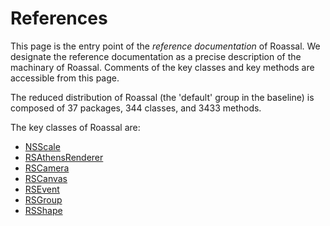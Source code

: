 # References
This page is the entry point of the _reference documentation_ of Roassal. We designate the reference documentation as a precise description of the machinary of Roassal. Comments of the key classes and key methods are accessible from this page.

The reduced distribution of Roassal (the 'default' group in the baseline) is composed of 37 packages, 344 classes, and 3433 methods.

The key classes of Roassal are:
- [NSScale](NSScale.md)
- [RSAthensRenderer](RSAthensRenderer.md)
- [RSCamera](RSCamera.md)
- [RSCanvas](RSCanvas.md)
- [RSEvent](RSEvent.md)
- [RSGroup](RSGroup.md)
- [RSShape](RSShape.md)
